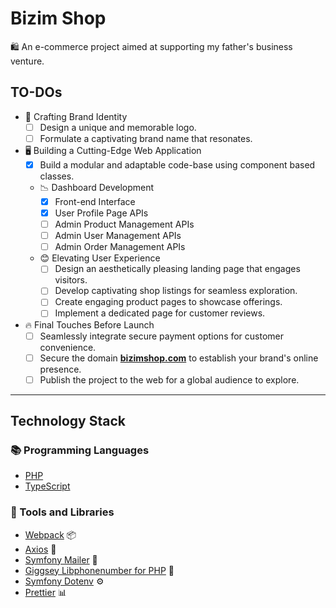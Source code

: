# Bizim Shop

🛍️ An e-commerce project aimed at supporting my father's business venture.

## TO-DOs

- 🌟 Crafting Brand Identity
  - [ ] Design a unique and memorable logo.
  - [ ] Formulate a captivating brand name that resonates.
- 🖥️ Building a Cutting-Edge Web Application
  - [x] Build a modular and adaptable code-base using component based classes.
  - 📉 Dashboard Development
    - [x] Front-end Interface
    - [x] User Profile Page APIs
    - [ ] Admin Product Management APIs
    - [ ] Admin User Management APIs
    - [ ] Admin Order Management APIs
  - 😊 Elevating User Experience
    - [ ] Design an aesthetically pleasing landing page that engages visitors.
    - [ ] Develop captivating shop listings for seamless exploration.
    - [ ] Create engaging product pages to showcase offerings.
    - [ ] Implement a dedicated page for customer reviews.
- 🔥 Final Touches Before Launch
  - [ ] Seamlessly integrate secure payment options for customer convenience.
  - [ ] Secure the domain **[ bizimshop.com](http://bizimshop.com/)** to establish your brand's online presence.
  - [ ] Publish the project to the web for a global audience to explore.

---

## Technology Stack

### 📚 Programming Languages

- [PHP](https://www.php.net/)
- [TypeScript](https://www.typescriptlang.org/)

### 🔧 Tools and Libraries

- [Webpack](https://webpack.js.org/) 📦
- [Axios](https://axios-http.com/) 🔑
- [Symfony Mailer](https://symfony.com/doc/current/mailer.html) 📧
- [Giggsey Libphonenumber for PHP](https://github.com/giggsey/libphonenumber-for-php) 📲
- [Symfony Dotenv](https://symfony.com/components/Dotenv) ⚙️
- [Prettier](https://prettier.io/) 📊
